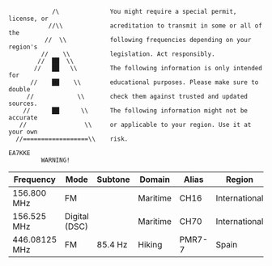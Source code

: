 ```
            /\              You might require a special permit, license, or
           //\\             acreditation to transmit in some or all of the
          //  \\            following frequencies depending on your region's
         //    \\           legislation. Act responsibly.
        //  ██  \\       
       //   ██   \\         The following information is only intended for
      //    ██    \\        educational purposes. Please make sure to double
     //            \\       check them against trusted and updated sources.
    //      ██      \\      The following information might not be accurate
   //                \\     or applicable to your region. Use it at your own
  //==================\\    risk.
                                                                      EA7KKE
         WARNING!
```

| Frequency     | Mode    | Subtone | Domain         | Alias   | Region         |  Comment         |
| ------------- | ------- | ------- | -------------- | ------- | -------------- | ---------------- |
| 156.800 MHz   | FM      |         | Maritime       | CH16    | International  |                  |
| 156.525 MHz   | Digital (DSC) |   | Maritime       | CH70    | International  |                  |
| 446.08125 MHz | FM      | 85.4 Hz | Hiking         | PMR7-7  | Spain          |                  |
